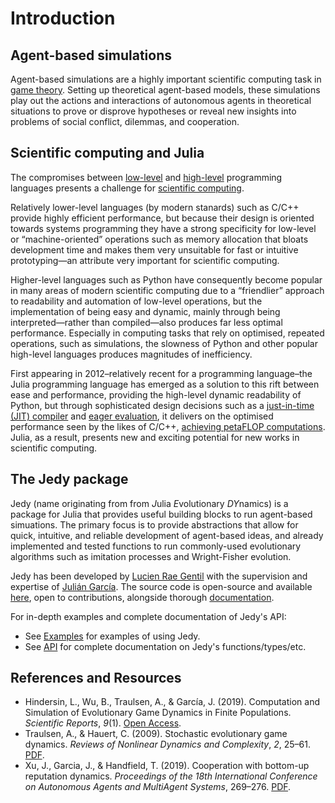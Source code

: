 # Introduction

## Agent-based simulations

Agent-based simulations are a highly important scientific computing task in [game theory](https://en.wikipedia.org/wiki/Game_theory). Setting up theoretical agent-based models, these simulations play out the actions and interactions of autonomous agents in theoretical situations to prove or disprove hypotheses or reveal new insights into problems of social conflict, dilemmas, and cooperation.

## Scientific computing and Julia

The compromises between [low-level](https://en.wikipedia.org/wiki/Low-level_programming_language) and [high-level](https://en.wikipedia.org/wiki/High-level_programming_language) programming languages presents a challenge for [scientific computing](https://en.wikipedia.org/wiki/Computational_science).

Relatively lower-level languages (by modern stanards) such as C/C++ provide highly efficient performance, but because their design is oriented towards systems programming they have a strong specificity for low-level or “machine-oriented” operations such as memory allocation that bloats development time and makes them very unsuitable for fast or intuitive prototyping—an attribute very important for scientific computing.

Higher-level languages such as Python have consequently become popular in many areas of modern scientific computing due to a “friendlier” approach to readability and automation of low-level operations, but the implementation of being easy and dynamic, mainly through being interpreted—rather than compiled—also produces far less optimal performance. Especially in computing tasks that rely on optimised, repeated operations, such as simulations, the slowness of Python and other popular high-level languages produces magnitudes of inefficiency.

First appearing in 2012–relatively recent for a programming language–the Julia programming language has emerged as a solution to this rift between ease and performance, providing the high-level dynamic readability of Python, but through sophisticated design decisions such as a [just-in-time (JIT) compiler](https://en.wikipedia.org/wiki/Just-in-time_compilation) and [eager evaluation](https://en.wikipedia.org/wiki/Evaluation_strategy#Eager_evaluation), it delivers on the optimised performance seen by the likes of C/C++, [achieving petaFLOP computations](https://juliacomputing.com/case-studies/celeste/index.html). Julia, as a result, presents new and exciting potential for new works in scientific computing.

## The Jedy package

Jedy (name originating from from *J*ulia *E*volutionary *DY*namics) is a package for Julia that provides useful building blocks to run agent-based simuations. The primary focus is to provide abstractions that allow for quick, intuitive, and reliable development of agent-based ideas, and already implemented and tested functions to run commonly-used evolutionary algorithms such as imitation processes and Wright-Fisher evolution.

Jedy has been developed by [Lucien Rae Gentil](https://lucienrae.com) with the supervision and expertise of [Julián García](https://www.garciajulian.com/). The source code is open-source and available [here](https://github.com/lucrae/Jedy.jl), open to contributions, alongside thorough [documentation](https://lucrae.github.io/Jedy.jl/stable/).

For in-depth examples and complete documentation of Jedy's API:

- See [Examples](@ref) for examples of using Jedy.
- See [API](@ref) for complete documentation on Jedy's functions/types/etc.

## References and Resources

- Hindersin, L., Wu, B., Traulsen, A., &#38; García, J. (2019). Computation and Simulation of Evolutionary Game Dynamics in Finite Populations. *Scientific Reports*, *9*(1). [Open Access](https://doi.org/10.1038/s41598-019-43102-z).
- Traulsen, A., &#38; Hauert, C. (2009). Stochastic evolutionary game dynamics. *Reviews of Nonlinear Dynamics and Complexity*, *2*, 25–61. [PDF](https://arxiv.org/pdf/0811.3538.pdf).
- Xu, J., Garcia, J., &#38; Handfield, T. (2019). Cooperation with bottom-up reputation dynamics. *Proceedings of the 18th International Conference on Autonomous Agents and MultiAgent Systems*, 269–276. [PDF](https://www.ifaamas.org/Proceedings/aamas2019/pdfs/p269.pdf).